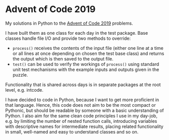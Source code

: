 # Advent of Code 2019

My solutions in Python to the [Advent of Code 2019](https://adventofcode.com/2019) problems.

I have built them as one class for each day in the test package. Base classes handle file I/O and provide two methods to override:
* `process()` receives the contents of the input file (either one line at a time or all lines at once depending on chosen the test base class) and returns the output which is then saved to the output file.
* `test()` can be used to verify the workings of `process()` using standard unit test mechanisms with the example inputs and outputs given in the puzzle.

Functionality that is shared across days is in separate packages at the root level, e.g. intcode.

I have decided to code in Python, because I want to get more proficient in that language. Hence, this code does not aim to be the most compact or Pythonic, but should be readable by someone with a basic understanding of Python. I also aim for the same clean code principles I use in my day-job, e.g. by limiting the number of nested function calls, introducing variables with descriptive names for intermediate results, placing related functionality in small, well-named and easy to understand classes and so on.  
